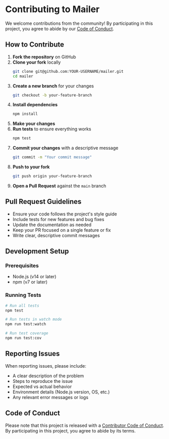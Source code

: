 # Contributing to Mailer

We welcome contributions from the community! By participating in this project, you agree to abide by our [Code of Conduct](./CODE_OF_CONDUCT.md).

## How to Contribute

1. **Fork the repository** on GitHub
2. **Clone your fork** locally
   ```bash
   git clone git@github.com:YOUR-USERNAME/mailer.git
   cd mailer
   ```
3. **Create a new branch** for your changes
   ```bash
   git checkout -b your-feature-branch
   ```
4. **Install dependencies**
   ```bash
   npm install
   ```
5. **Make your changes**
6. **Run tests** to ensure everything works
   ```bash
   npm test
   ```
7. **Commit your changes** with a descriptive message
   ```bash
   git commit -m "Your commit message"
   ```
8. **Push to your fork**
   ```bash
   git push origin your-feature-branch
   ```
9. **Open a Pull Request** against the `main` branch

## Pull Request Guidelines

- Ensure your code follows the project's style guide
- Include tests for new features and bug fixes
- Update the documentation as needed
- Keep your PR focused on a single feature or fix
- Write clear, descriptive commit messages

## Development Setup

### Prerequisites
- Node.js (v14 or later)
- npm (v7 or later)

### Running Tests
```bash
# Run all tests
npm test

# Run tests in watch mode
npm run test:watch

# Run test coverage
npm run test:cov
```

## Reporting Issues

When reporting issues, please include:
- A clear description of the problem
- Steps to reproduce the issue
- Expected vs actual behavior
- Environment details (Node.js version, OS, etc.)
- Any relevant error messages or logs

## Code of Conduct

Please note that this project is released with a [Contributor Code of Conduct](CODE_OF_CONDUCT.md). By participating in this project, you agree to abide by its terms.
